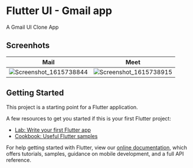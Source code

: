 # Flutter UI - Gmail app

A Gmail UI Clone App

## Screenhots
Mail             |  Meet
:-------------------------:|:-------------------------:
![Screenshot_1615738844](https://user-images.githubusercontent.com/27531592/111075795-3635b500-851c-11eb-8b9d-1d59fd5ba767.png)  |  ![Screenshot_1615738915](https://user-images.githubusercontent.com/27531592/111075865-74cb6f80-851c-11eb-8a33-65fea67dc9cd.png)



## Getting Started

This project is a starting point for a Flutter application.

A few resources to get you started if this is your first Flutter project:

- [Lab: Write your first Flutter app](https://flutter.dev/docs/get-started/codelab)
- [Cookbook: Useful Flutter samples](https://flutter.dev/docs/cookbook)

For help getting started with Flutter, view our
[online documentation](https://flutter.dev/docs), which offers tutorials,
samples, guidance on mobile development, and a full API reference.
